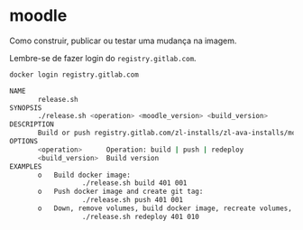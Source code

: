 # moodle

Como construir, publicar ou testar uma mudança na imagem.

Lembre-se de fazer login do `registry.gitlab.com`.

```bash
docker login registry.gitlab.com
```

```bash
NAME
       release.sh
SYNOPSIS
       ./release.sh <operation> <moodle_version> <build_version>
DESCRIPTION
       Build or push registry.gitlab.com/zl-installs/zl-ava-installs/moodle.
OPTIONS
       <operation>      Operation: build | push | redeploy
       <build_version>  Build version
EXAMPLES
       o   Build docker image:
                  ./release.sh build 401 001
       o   Push docker image and create git tag:
                  ./release.sh push 401 001
       o   Down, remove volumes, build docker image, recreate volumes, update docker-compose.yml and up:
                  ./release.sh redeploy 401 010
```